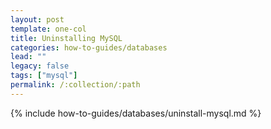 ```yaml
---
layout: post
template: one-col
title: Uninstalling MySQL
categories: how-to-guides/databases
lead: ""
legacy: false
tags: ["mysql"]
permalink: /:collection/:path
---
```

{% include how-to-guides/databases/uninstall-mysql.md %}
